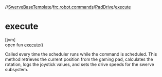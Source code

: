//[SwerveBaseTemplate](../../../index.md)/[frc.robot.commands](../index.md)/[PadDrive](index.md)/[execute](execute.md)

# execute

[jvm]\
open fun [execute](execute.md)()

Called every time the scheduler runs while the command is scheduled. This method retrieves the current position from the gaming pad, calculates the rotation, logs the joystick values, and sets the drive speeds for the swerve subsystem.
